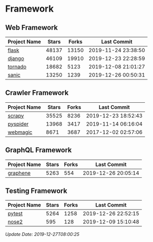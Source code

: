 # Framework

## Web Framework

| Project Name | Stars | Forks | Last Commit |
| ------------ | ----- | ----- | ----------- |
| [flask](https://github.com/pallets/flask) | 48137 | 13150 | 2019-11-24 23:38:50 |
| [django](https://github.com/django/django) | 46109 | 19910 | 2019-12-23 22:28:59 |
| [tornado](https://github.com/tornadoweb/tornado) | 18682 | 5123 | 2019-12-08 21:01:27 |
| [sanic](https://github.com/huge-success/sanic) | 13250 | 1239 | 2019-12-26 00:50:31 |

## Crawler Framework

| Project Name | Stars | Forks | Last Commit |
| ------------ | ----- | ----- | ----------- |
| [scrapy](https://github.com/scrapy/scrapy) | 35525 | 8236 | 2019-12-23 18:52:43 |
| [pyspider](https://github.com/binux/pyspider) | 13968 | 3417 | 2019-11-14 06:16:04 |
| [webmagic](https://github.com/code4craft/webmagic) | 8671 | 3687 | 2017-12-02 02:57:06 |

## GraphQL Framework

| Project Name | Stars | Forks | Last Commit |
| ------------ | ----- | ----- | ----------- |
| [graphene](https://github.com/graphql-python/graphene) | 5263 | 554 | 2019-12-26 20:05:14 |

## Testing Framework

| Project Name | Stars | Forks | Last Commit |
| ------------ | ----- | ----- | ----------- |
| [pytest](https://github.com/pytest-dev/pytest) | 5264 | 1258 | 2019-12-26 22:52:15 |
| [nose2](https://github.com/nose-devs/nose2) | 595 | 128 | 2019-12-09 15:10:48 |

*Update Date: 2019-12-27T08:00:25*